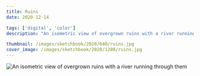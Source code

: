```yaml
---
title: Ruins
date: 2020-12-14

tags: ['digital', 'color']
description: "An isometric view of overgrown ruins with a river running through them."

thumbnail: /images/sketchbook/2020/640/ruins.jpg
cover_image: /images/sketchbook/2020/1280/ruins.jpg
---
```


![An isometric view of overgrown ruins with a river running through them](/images/sketchbook/2020/960/ruins.jpg)
